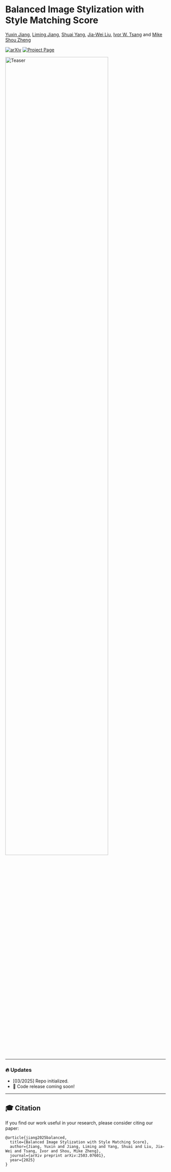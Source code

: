 # Balanced Image Stylization with Style Matching Score

[Yuxin Jiang](https://yuxinn-j.github.io/), [Liming Jiang](https://liming-jiang.com/), [Shuai Yang](https://williamyang1991.github.io/), [Jia-Wei Liu](https://jia-wei-liu.github.io/), [Ivor W. Tsang](https://www.a-star.edu.sg/cfar/about-cfar/management/prof-ivor-tsang) and [Mike Shou Zheng](https://cde.nus.edu.sg/ece/staff/shou-zheng-mike/)<br>

[![arXiv](https://img.shields.io/badge/arXiv-2411.17949-b31b1b.svg)](https://arxiv.org/abs/2503.07601)
[![Project Page](https://img.shields.io/badge/Project-Website-orange)](https://yuxinn-j.github.io/projects/SMS.html)

<p align="left">
  <img src="https://github.com/showlab/SMS/blob/main/assets/teaser-f.png" alt="Teaser" width="80%">
</p>

-----------------------------------------------------

### 🔥 Updates

- [03/2025] Repo initialized.
- 🚀 Code release coming soon!
-----------------------------------------------------

## 🎓 Citation
If you find our work useful in your research, please consider citing our paper:
```
@article{jiang2025balanced,
  title={Balanced Image Stylization with Style Matching Score},
  author={Jiang, Yuxin and Jiang, Liming and Yang, Shuai and Liu, Jia-Wei and Tsang, Ivor and Shou, Mike Zheng},
  journal={arXiv preprint arXiv:2503.07601},
  year={2025}
}
```
<!--
## 🤗 Acknowledgements
This code is mainly developed based on [PDS](https://github.com/KAIST-Visual-AI-Group/PDS/tree/main). We sincerely thank the authors for open-sourcing their code. 
-->

